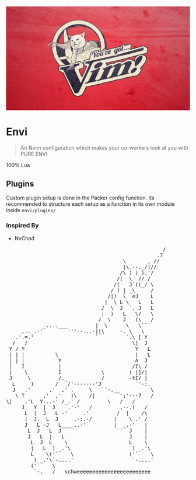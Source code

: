 ![envi logo](./red-cat-plane.png)

# Envi

> An Nvim configuration which makes your co-workers look at you with PURE ENVI

100% Lua

## Plugins

Custom plugin setup is done in the Packer config function. Its recommended to structure each setup as a function in its own module inside `envi/plugins/`

### Inspired By

- NvChad

<pre>
                                                   /
                                                 .7
                                      \       , //  
                                      |\.--._/|//
                                     /\ ) ) ).'/
                                    /(  \  // /
                                   /(   J`((_/ \
                                  / ) | _\     /
                                 /|)  \  eJ    L
                                |  \ L \   L   L
                               /  \  J  `. J   L
                               |  )   L   \/   \
                              /  \    J   (\   /
            _....___         |  \      \   \```
     ,.._.-'        '''--...-||\     -. \   \
   .'.=.'                    `         `.\ [ Y
  /   /                                  \]  J
 Y / Y                                    Y   L
 | | |          \                         |   L
 | | |           Y                        A  J
 |   I           |                       /I\ /
 |    \          I             \        ( |]/|
 J     \         /._           /        -tI/ |
  L     )       /   /'-------'J           `'-:.
  J   .'      ,'  ,' ,     \   `'-.__          \
   \ T      ,'  ,'   )\    /|        ';'---7   /
\|    ,'L  Y...-' /_.' /         \   /   /
     J   Y  |  J    .'-'   /         ,--.(   /
      L  |  J   L -'     .'         /  |    /\
      |  J.  L  J     .-;.-/       |    \ .' /
      J   L`-J   L____,.-'`        |  _.-'   |
       L  J   L  J                  ``  J    |
       J   L  |   L                     J    |
        L  J  L    \                    L    \
        |   L  ) _.'\                    ) _.'\
        L    \('`    \                  ('`    \
         ) _.'\`-....'                   `-....'
        ('`    \
         `-.___/   schweeeeeeeeeeeeeeeeeeeeeeee
</pre>

